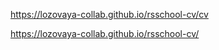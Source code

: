 
https://lozovaya-collab.github.io/rsschool-cv/cv  
 
 https://lozovaya-collab.github.io/rsschool-cv/
